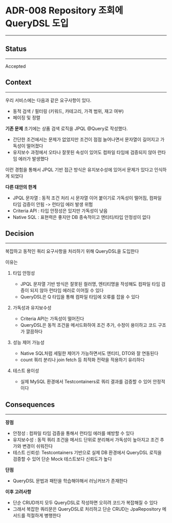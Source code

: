 # ADR-008 Repository 조회에 QueryDSL 도입
---

## Status
---  
Accepted

## Context
---
우리 서비스에는 다음과 같은 요구사항이 있다.
- 동적 검색 / 필터링 (키워드, 카테고리, 가격 범위, 재고 여부)
- 페이징 및 정렬

**기존 문제**
초기에는 상품 검색 로직을 JPQL @Query로 작성했다.
- 간단한 조건에서는 문제가 없었지만 조건이 점점 늘어나면서 문자열이 길어지고 가독성이 떨어졌다
- 유지보수 과정에서 오타나 잘못된 속성이 있어도 컴파일 타임에 검증되지 않아 런타임 에러가 발생했다

이런 경험을 통해서 JPQL 기반 접근 방식은 유지보수성에 있어서 문제가 있다고 인식하게 되었다

**다른 대안의 한계**
- JPQL 문자열 : 동적 조건 처리 시 문자열 이어 붙이기로 가독성이 떨어짐, 컴파일 타임 검증이 안됨 -> 런타임 에러 발생 위험
- Criteria API : 타입 안정성은 있지만 가독성이 낮음
- Native SQL : 표현력은 좋지만 DB 종속적이고 엔티티/타입 안정성이 없다


## Decision
---
복잡하고 동적인 쿼리 요구사항을 처리하기 위해 QueryDSL을 도입한다

이유는

1. 타입 안정성
    - JPQL 문자열 기반 방식은 잘못된 컬러명, 엔티티명을 작성해도 컴파일 타임 검증이 되지 않아 런타임 에러로 이어질 수 있다
    - QueryDSL은 Q 타입을 통해 컴파일 타임에 오류를 잡을 수 있다

2. 가독성과 유지보수성
    - Criteria API는 가독성이 떨어진다
    - QueryDSL은 동적 조건을 메서드화하여 조건 추가, 수정이 용이하고 코드 구조가 깔끔하다

3. 성능 제어 가능성
    - Native SQL처럼 세밀한 제어가 가능하면서도 엔티티, DTO와 잘 연동된다
    - count 쿼리 분리나 join fetch 등 최적화 전략을 적용하기  유리하다

4. 테스트 용이성
    - 실제 MySQL 환경에서 Testcontainers로 쿼리 결과를 검증할 수 있어 안정적이다



## Consequences
---

**장점**
- 안정성 : 컴파일 타임 검증을 통해서 런타임 에러를 예방할 수 있다
- 유지보수성 : 동적 쿼리 조건을 메서드 단위로 분리해서 가독성이 높아지고 조건 추가와 변경이 쉬워진다
- 테스트 신뢰성: Testcontainers 기반으로 실제 DB 환경에서 QueryDSL 로직을 검증할 수 있어 단순 Mock 테스트보다 신뢰도가 높다

**단점**
- QueryDSL 문법과 패턴을 학습해야해서 러닝커브가 존재한다

**이후 고려사항**
- 단순 CRUD까지 모두 QueryDSL로 작성하면 오히려 코드가 복잡해질 수 있다
- 그래서 복잡한 쿼리문은 QueryDSL로 처리하고 단순 CRUD는 JpaRepository 메서드를 적절하게 병행한다